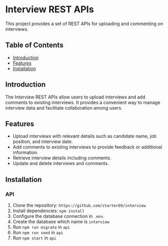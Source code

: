 # Interview REST APIs

This project provides a set of REST APIs for uploading and commenting on interviews.

## Table of Contents

- [Introduction](#introduction)
- [Features](#features)
- [Installation](#installation)

## Introduction

The Interview REST APIs allow users to upload interviews and add comments to existing interviews. It provides a convenient way to manage interview data and facilitate collaboration among users.

## Features

- Upload interviews with relevant details such as candidate name, job position, and interview date.
- Add comments to existing interviews to provide feedback or additional information.
- Retrieve interview details including comments.
- Update and delete interviews and comments.

## Installation

### API

1. Clone the repository: `https://github.com/starter69/interview`
2. Install dependencies: `npm install`
3. Configure the database connection in `.env`.
4. Create the database which name is `interview`
5. Run `npm run migrate` in `api`
6. Run `npm run seed` in `api`
7. Run `npm start` in `api`
